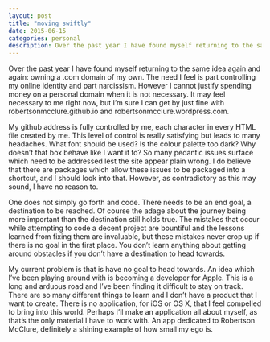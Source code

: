 ```yaml
---
layout: post
title: "moving swiftly"
date: 2015-06-15
categories: personal
description: Over the past year I have found myself returning to the same idea again and again, owning a .com domain of my own. 
---
```


Over the past year I have found myself returning to the same idea again and again: owning a .com domain of my own. The need I feel is part controlling my online identity and part narcissism. However I cannot justify spending money on a personal domain when it is not necessary. It may feel necessary to me right now, but I’m sure I can get by just fine with robertsonmcclure.github.io and robertsonmcclure.wordpress.com.

My github address is fully controlled by me, each character in every HTML file created by me. This level of control is really satisfying but leads to many headaches. What font should be used? Is the colour palette too dark? Why doesn’t that box behave like I want it to? So many pedantic issues surface which need to be addressed lest the site appear plain wrong. I do believe that there are packages which allow these issues to be packaged into a shortcut, and I should look into that. However, as contradictory as this may sound, I have no reason to.

One does not simply go forth and code. There needs to be an end goal, a destination to be reached. Of course the adage about the journey being more important than the destination still holds true. The mistakes that occur while attempting to code a decent project are bountiful and the lessons learned from fixing them are invaluable, but these mistakes never crop up if there is no goal in the first place. You don’t learn anything about getting around obstacles if you don’t have a destination to head towards.

My current problem is that is have no goal to head towards. An idea which I’ve been playing around with is becoming a developer for Apple. This is a long and arduous road and I’ve been finding it difficult to stay on track. There are so many different things to learn and I don’t have a product that I want to create. There is no application, for iOS or OS X, that I feel compelled to bring into this world. Perhaps I’ll make an application all about myself, as that’s the only material I have to work with. An app dedicated to Robertson McClure, definitely a shining example of how small my ego is.
